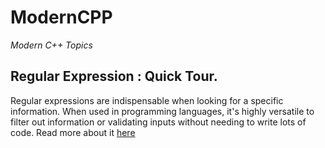 # ModernCPP #

*Modern C++ Topics*

## Regular Expression : Quick Tour. ##

Regular expressions are indispensable when looking for a specific information.
When used in programming languages, it's highly versatile to filter out information or 
validating inputs without needing to write lots of code. 
Read more about it [here](https://techlog-vedavyasarao.blogspot.com/2023/03/regular-expression-quick-tour.html)


